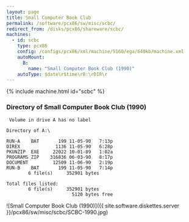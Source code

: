 ```yaml
---
layout: page
title: Small Computer Book Club
permalink: /software/pcx86/sw/misc/scbc/
redirect_from: /disks/pcx86/shareware/scbc/
machines:
  - id: scbc
    type: pcx86
    config: /configs/pcx86/xml/machine/5160/ega/640kb/machine.xml
    autoMount:
      B:
        name: "Small Computer Book Club (1990)"
    autoType: $date\r$time\rB:\rDIR\r
---
```


{% include machine.html id="scbc" %}

### Directory of Small Computer Book Club (1990)

	 Volume in drive A has no label

	Directory of A:\

	RUN-A    BAT       199 11-05-90   7:13p
	DIREX             1136 11-05-90   6:28p
	PKUNZIP  EXE     22022 10-01-89   1:02a
	PROGRAMS ZIP    316836 06-03-90   8:17p
	DOCUMENT         12509 11-06-90   2:19p
	RUN-B    BAT       199 11-05-90   7:14p
	        6 file(s)     352901 bytes

	Total files listed:
	        6 file(s)     352901 bytes
	                        5120 bytes free

![Small Computer Book Club (1990)]({{ site.software.diskettes.server }}/pcx86/sw/misc/scbc/SCBC-1990.jpg)
